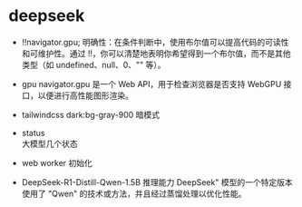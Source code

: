 # deepseek

- !!navigator.gpu;
    明确性：在条件判断中，使用布尔值可以提高代码的可读性和可维护性。通过 !!，你可以清楚地表明你希望得到一个布尔值，而不是其他类型（如 undefined、null、0、"" 等）。
- gpu
    navigator.gpu 是一个 Web API，用于检查浏览器是否支持 WebGPU 接口，以便进行高性能图形渲染。
- tailwindcss
    dark:bg-gray-900 暗模式

- status  
    大模型几个状态

- web worker 初始化

- DeepSeek-R1-Distill-Qwen-1.5B
    推理能力
    DeepSeek" 模型的一个特定版本 使用了 "Qwen" 的技术或方法，并且经过蒸馏处理以优化性能。


